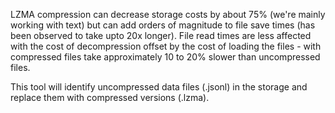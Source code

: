 LZMA compression can decrease storage costs by about 75% (we're mainly
working with text) but can add orders of magnitude to file save times
(has been observed to take upto 20x longer). File read times are 
less affected with the cost of decompression offset by the cost of
loading the files - with compressed files take approximately 10 to 20%
slower than uncompressed files.

This tool will identify uncompressed data files (.jsonl) in the storage and
replace them with compressed versions (.lzma).
